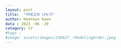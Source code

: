 ```yaml
---
layout: post
title:  "카테고리 나누기"
author: HeeYeon Kwon
data : 2023 -06 -29
category: CV
#tags :  
#image: assets/images/230627_ㅡModelingOrder.jpeg
---
```

